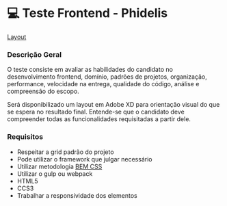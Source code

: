 # 💻 Teste Frontend - Phidelis

[Layout](https://xd.adobe.com/view/c5eb029d-183f-43ff-a2ec-c10327529539-90b8/)

### Descrição Geral

O teste consiste em avaliar as habilidades do candidato no desenvolvimento frontend, domínio, padrões de projetos, organização, performance, velocidade na entrega, qualidade do código, análise e compreensão do escopo.

Será disponibilizado um layout em Adobe XD para orientação visual do que se espera no resultado final.  Entende-se que o candidato deve compreender todas as funcionalidades requisitadas a partir dele.

### Requisitos

- Respeitar a grid padrão do projeto
- Pode utilizar o framework que julgar necessário
- Utilizar metodologia [BEM CSS](http://getbem.com/introduction/)
- Utilizar o gulp ou webpack
- HTML5
- CCS3
- Trabalhar a responsividade dos elementos
